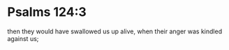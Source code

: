 # Psalms 124:3

then they would have swallowed us up alive, when their anger was kindled against us;
